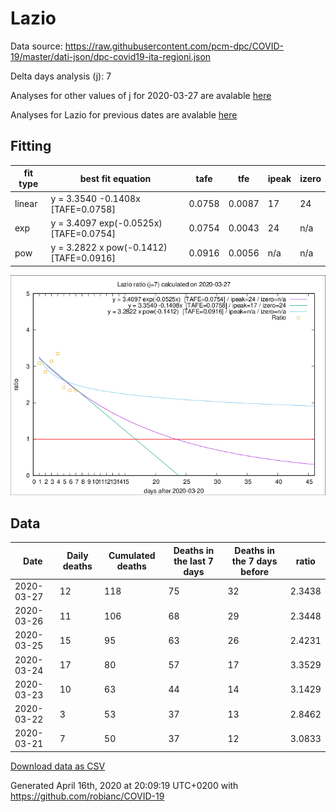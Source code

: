 # Lazio

Data source: https://raw.githubusercontent.com/pcm-dpc/COVID-19/master/dati-json/dpc-covid19-ita-regioni.json

Delta days analysis (j): 7

Analyses for other values of j for 2020-03-27 are avalable [here](../2020-03-27/README.md)

Analyses for Lazio for previous dates are avalable [here](../README.md)

## Fitting 
|fit type|best fit equation|tafe|tfe|ipeak|izero|
|-------|-----|--------|------|---|---|
|linear|y = 3.3540 -0.1408x  [TAFE=0.0758]|0.0758|0.0087|17|24|
|exp|y = 3.4097 exp(-0.0525x)  [TAFE=0.0754]|0.0754|0.0043|24|n/a|
|pow|y = 3.2822 x pow(-0.1412)  [TAFE=0.0916]|0.0916|0.0056|n/a|n/a|

![Plot](COVID-19_lazio_j7_2020-03-27.png)

## Data
|Date|Daily deaths|Cumulated deaths|Deaths in the last 7 days|Deaths in the 7 days before|ratio|
|----|----------|-----------|-------|--------------------|-----|
|2020-03-27|12|118|75|32|2.3438|
|2020-03-26|11|106|68|29|2.3448|
|2020-03-25|15|95|63|26|2.4231|
|2020-03-24|17|80|57|17|3.3529|
|2020-03-23|10|63|44|14|3.1429|
|2020-03-22|3|53|37|13|2.8462|
|2020-03-21|7|50|37|12|3.0833|

[Download data as CSV](COVID-19_lazio_j7_2020-03-27.csv)

Generated April 16th, 2020 at 20:09:19 UTC+0200 with https://github.com/robianc/COVID-19
